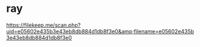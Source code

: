 # ray
https://filekeep.me/scan.php?uid=e05602e435b3e43eb8db884d1db8f3e0&amp;filename=e05602e435b3e43eb8db884d1db8f3e0
